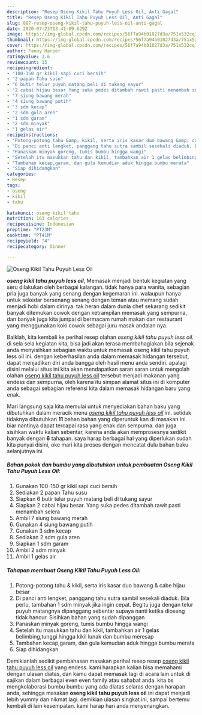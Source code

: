 ```yaml
---
description: "Resep Oseng Kikil Tahu Puyuh Less Oil, Anti Gagal"
title: "Resep Oseng Kikil Tahu Puyuh Less Oil, Anti Gagal"
slug: 887-resep-oseng-kikil-tahu-puyuh-less-oil-anti-gagal
date: 2020-07-23T13:41:09.629Z
image: https://img-global.cpcdn.com/recipes/56f7a94b01027d3a/751x532cq70/oseng-kikil-tahu-puyuh-less-oil-foto-resep-utama.jpg
thumbnail: https://img-global.cpcdn.com/recipes/56f7a94b01027d3a/751x532cq70/oseng-kikil-tahu-puyuh-less-oil-foto-resep-utama.jpg
cover: https://img-global.cpcdn.com/recipes/56f7a94b01027d3a/751x532cq70/oseng-kikil-tahu-puyuh-less-oil-foto-resep-utama.jpg
author: Fanny Harper
ratingvalue: 3.6
reviewcount: 15
recipeingredient:
- "100-150 gr kikil sapi cuci bersih"
- "2 papan Tahu susu"
- "6 butir telur puyuh matang beli di tukang sayur"
- "2 cabai hijau besar Yang suka pedes ditambah rawit pasti menambah selera"
- "7 siung bawang merah"
- "4 siung bawang putih"
- "3 sdm kecap"
- "2 sdm gula aren"
- "1 sdm garam"
- "2 sdm minyak"
- "1 gelas air"
recipeinstructions:
- "Potong-potong tahu &amp; kikil, serta iris kasar duo bawang &amp; cabe hijau besar"
- "Di panci anti lengket, panggang tahu sutra sambil sesekali diaduk. Bila perlu, tambahan 1 sdm minyak jika ingin cepat. Begitu juga dengan telur puyuh matangnya dipanggang sebentar supaya nanti ketika dioseng tidak hancur. Sisihkan bahan yang sudah dipanggan"
- "Panaskan minyak goreng, tumis bumbu hingga wangi"
- "Setelah itu masukkan tahu dan kikil, tambahkan air 1 gelas belimbing,tunggi hingga kikil lunak dan bumbu meresap"
- "Tambahan kecap,garam, dan gula kemudian aduk hingga bumbu merata"
- "Siap dihidangkan"
categories:
- Resep
tags:
- oseng
- kikil
- tahu

katakunci: oseng kikil tahu 
nutrition: 163 calories
recipecuisine: Indonesian
preptime: "PT23M"
cooktime: "PT41M"
recipeyield: "4"
recipecategory: Dinner

---
```



![Oseng Kikil Tahu Puyuh Less Oil](https://img-global.cpcdn.com/recipes/56f7a94b01027d3a/751x532cq70/oseng-kikil-tahu-puyuh-less-oil-foto-resep-utama.jpg)

<b><i>oseng kikil tahu puyuh less oil</i></b>, Memasak menjadi bentuk kegiatan yang seru dilakukan oleh berbagai kalangan. tidak hanya para wanita, sebagian pria juga banyak yang senang dengan kegemaran ini. walaupun hanya untuk sekedar bersenang senang dengan teman atau memang sudah menjadi hobi dalam dirinya. tak heran dalam dunia chef sekarang sedikit banyak ditemukan cowok dengan ketrampilan memasak yang sempurna, dan banyak juga kita jumpai di bermacam rumah makan dan restaurant yang menggunakan koki cowok sebagai juru masak andalan nya.



Baiklah, kita kembali ke perihal resep olahan <i>oseng kikil tahu puyuh less oil</i>. di sela sela kegiatan kita, bisa jadi akan terasa membahagiakan bila sejenak anda menyisihkan sebagian waktu untuk memasak oseng kikil tahu puyuh less oil ini. dengan keberhasilan anda dalam memasak hidangan tersebut, dapat menjadikan diri anda bangga oleh hasil menu anda sendiri. apalagi disini melalui situs ini kita akan mendapatkan saran saran untuk mengolah olahan <u>oseng kikil tahu puyuh less oil</u> tersebut menjadi makanan yang endess dan sempurna, oleh karena itu simpan alamat situs ini di komputer anda sebagai sebagian referensi kita dalam memasak hidangan baru yang enak.


Mari langsung saja kita memulai untuk menyediakan bahan baku yang dibutuhkan dalam meracik menu <u><i>oseng kikil tahu puyuh less oil</i></u> ini. setidak tidaknya dibutuhkan <b>11</b> bahan bahan yang diperuntuk kan di masakan ini. biar nantinya dapat tercapai rasa yang enak dan sempurna. dan juga sisihkan waktu kalian sebentar, karena anda akan memprosesnya sedikit banyak dengan <b>6</b> tahapan. saya harap berbagai hal yang diperlukan sudah kita punyai disini, oke mari kita proses dengan mencatat dulu bahan baku selanjutnya ini.

<!--inarticleads1-->

##### Bahan pokok dan bumbu yang dibutuhkan untuk pembuatan Oseng Kikil Tahu Puyuh Less Oil:

1. Gunakan 100-150 gr kikil sapi cuci bersih
1. Sediakan 2 papan Tahu susu
1. Siapkan 6 butir telur puyuh matang beli di tukang sayur
1. Siapkan 2 cabai hijau besar. Yang suka pedes ditambah rawit pasti menambah selera
1. Ambil 7 siung bawang merah
1. Gunakan 4 siung bawang putih
1. Gunakan 3 sdm kecap
1. Sediakan 2 sdm gula aren
1. Siapkan 1 sdm garam
1. Ambil 2 sdm minyak
1. Ambil 1 gelas air




<!--inarticleads2-->

##### Tahapan membuat Oseng Kikil Tahu Puyuh Less Oil:

1. Potong-potong tahu &amp; kikil, serta iris kasar duo bawang &amp; cabe hijau besar
1. Di panci anti lengket, panggang tahu sutra sambil sesekali diaduk. Bila perlu, tambahan 1 sdm minyak jika ingin cepat. Begitu juga dengan telur puyuh matangnya dipanggang sebentar supaya nanti ketika dioseng tidak hancur. Sisihkan bahan yang sudah dipanggan
1. Panaskan minyak goreng, tumis bumbu hingga wangi
1. Setelah itu masukkan tahu dan kikil, tambahkan air 1 gelas belimbing,tunggi hingga kikil lunak dan bumbu meresap
1. Tambahan kecap,garam, dan gula kemudian aduk hingga bumbu merata
1. Siap dihidangkan




Demikianlah sedikit pembahasan masakan perihal resep resep <u>oseng kikil tahu puyuh less oil</u> yang endess. kami harapkan kalian bisa memahami dengan ulasan diatas, dan kamu dapat memasak lagi di acara lain untuk di sajikan dalam berbagai even even family atau sahabat anda. kita bs mengkolaborasi bumbu bumbu yang ada diatas selaras dengan harapan anda, sehingga masakan <b>oseng kikil tahu puyuh less oil</b> ini dapat menjadi lebih yummy dan nikmat lagi. demikian ulasan singkat ini, sampai bertemu kembali di lain kesempatan. kami harap hari anda menyenangkan.
